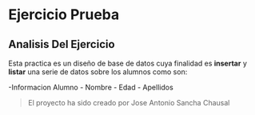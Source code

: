 # Ejercicio Prueba
## Analisis Del Ejercicio

Esta practica es un diseño de base de datos cuya finalidad es **insertar** y **listar** una serie de datos sobre los alumnos como son:

-Informacion Alumno
    - Nombre
    - Edad
    - Apellidos

>El proyecto ha sido creado por Jose Antonio Sancha Chausal
